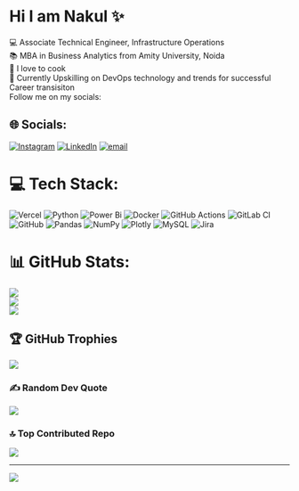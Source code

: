 # Hi I am Nakul ✨

💻 Associate Technical Engineer, Infrastructure Operations </br>
📚 MBA in Business Analytics from Amity University, Noida </br>
🍱 I love to cook </br>
📖 Currently Upskilling on DevOps technology and trends for successful Career transisiton </br>
Follow me on my socials: </br>

## 🌐 Socials:
[![Instagram](https://img.shields.io/badge/Instagram-%23E4405F.svg?logo=Instagram&logoColor=white)](https://instagram.com/https://www.instagram.com/code._insights/) [![LinkedIn](https://img.shields.io/badge/LinkedIn-%230077B5.svg?logo=linkedin&logoColor=white)](https://linkedin.com/in/www.linkedin.com/in/nakulshivakumar) [![email](https://img.shields.io/badge/Email-D14836?logo=gmail&logoColor=white)](mailto:codecloudevops@outlook.com) 

# 💻 Tech Stack:
![Vercel](https://img.shields.io/badge/vercel-%23000000.svg?style=for-the-badge&logo=vercel&logoColor=white) ![Python](https://img.shields.io/badge/python-3670A0?style=for-the-badge&logo=python&logoColor=ffdd54) ![Power Bi](https://img.shields.io/badge/power_bi-F2C811?style=for-the-badge&logo=powerbi&logoColor=black) ![Docker](https://img.shields.io/badge/docker-%230db7ed.svg?style=for-the-badge&logo=docker&logoColor=white) ![GitHub Actions](https://img.shields.io/badge/github%20actions-%232671E5.svg?style=for-the-badge&logo=githubactions&logoColor=white) ![GitLab CI](https://img.shields.io/badge/gitlab%20CI-%23181717.svg?style=for-the-badge&logo=gitlab&logoColor=white) ![GitHub](https://img.shields.io/badge/github-%23121011.svg?style=for-the-badge&logo=github&logoColor=white) ![Pandas](https://img.shields.io/badge/pandas-%23150458.svg?style=for-the-badge&logo=pandas&logoColor=white) ![NumPy](https://img.shields.io/badge/numpy-%23013243.svg?style=for-the-badge&logo=numpy&logoColor=white) ![Plotly](https://img.shields.io/badge/Plotly-%233F4F75.svg?style=for-the-badge&logo=plotly&logoColor=white) ![MySQL](https://img.shields.io/badge/mysql-4479A1.svg?style=for-the-badge&logo=mysql&logoColor=white) ![Jira](https://img.shields.io/badge/jira-%230A0FFF.svg?style=for-the-badge&logo=jira&logoColor=white)
# 📊 GitHub Stats:
![](https://github-readme-stats.vercel.app/api?username=nshivakumar1&theme=date_night&hide_border=false&include_all_commits=false&count_private=false)<br/>
![](https://nirzak-streak-stats.vercel.app/?user=nshivakumar1&theme=date_night&hide_border=false)<br/>
![](https://github-readme-stats.vercel.app/api/top-langs/?username=nshivakumar1&theme=date_night&hide_border=false&include_all_commits=false&count_private=false&layout=compact)

## 🏆 GitHub Trophies
![](https://github-profile-trophy.vercel.app/?username=nshivakumar1&theme=radical&no-frame=false&no-bg=false&margin-w=4)

### ✍️ Random Dev Quote
![](https://quotes-github-readme.vercel.app/api?type=horizontal&theme=tokyonight)

### 🔝 Top Contributed Repo
![](https://github-contributor-stats.vercel.app/api?username=nshivakumar1&limit=5&theme=tokyonight&combine_all_yearly_contributions=true)

---
[![](https://visitcount.itsvg.in/api?id=nshivakumar1&icon=8&color=13)](https://visitcount.itsvg.in)

<!-- Proudly created with GPRM ( https://gprm.itsvg.in ) -->

<!-- Proudly created with GPRM ( https://gprm.itsvg.in ) -->
